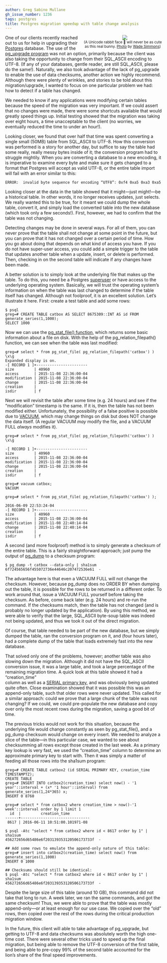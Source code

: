 ```yaml
---
author: Greg Sabino Mullane
gh_issue_number: 1236
tags: postgres
title: Postgres migration speedup with table change analysis
---
```




<div class="separator" style="clear: both; float: right; text-align: center;"><a href="/blog/2016/06/13/postgres-migration-speedup-with-table/image-0.jpeg" imageanchor="1" style="clear: right; margin-bottom: 1em; margin-left: 1em;"><img border="0" src="/blog/2016/06/13/postgres-migration-speedup-with-table/image-0.jpeg"/></a><br/><small>(A Unicode rabbit face 🐰 will never be as cute <br/>as this real bunny. <a href="https://flic.kr/p/6stdw2">Photo</a> by <a href="https://www.flickr.com/photos/wsimmons/">Wade Simmons</a>)</small></div>

One of our clients recently reached out to us for help in upgrading their 
[Postgres](https://www.postgresql.org/) database. The use of 
the [pg_upgrade program](https://www.postgresql.org/docs/current/static/pgupgrade.html)
was not an option, primarily because the client was also taking 
the opportunity to change from their SQL_ASCII encoding to UTF-8. (If any 
of your databases, gentle reader, are still SQL_ASCII, please do the same!). 
Naturally, we also took advantage of the lack of pg_upgrade to enable 
the use of data checksums, another action we highly recommend. Although there were 
plenty of wrinkles, and stories to be told about this migration/upgrade, I wanted 
to focus on one particular problem we had: how to detect if a table has changed.

We needed to know if any applications were modifying certain tables because the 
speed of the migration was very important. If we could assert that no changes 
were made, there were some shortcuts available that would greatly speed things up.
Initial testing showed that the migration was taking over eight hours, a time 
unacceptable to the client (no worries, we eventually reduced the time to 
under an hour!).

Looking closer, we found that over half that time was spent converting a single 
small (50MB) table from SQL_ASCII to UTF-8. How this conversion was performed is 
a story for another day, but suffice to say the table had some really, really messy bytes inside of it; 
the conversion program had to struggle mightily. When you are converting a database 
to a new encoding, it is imperative to examine every byte and make sure it gets changed 
to a format that Postgres will accept as valid UTF-8, or the entire table import will fail with an error 
similar to this:

```
ERROR:  invalid byte sequence for encoding “UTF8”: 0xf4 0xa5 0xa3 0xa5
```

Looking closer at the data in the table showed that it might—​just might!—​be a 
historical table. In other words, it no longer receives updates, just selects. 
We really wanted this to be true, for it meant we could dump the whole table, convert it, 
and simply load the converted table into the new database (which took only a 
few seconds!). First, however, we had to confirm that the table was not changing.

Detecting changes may be done in several ways. For all of them, you can 
never prove that the table shall not change at some point in the future, but 
you can prove that it has not changed over a certain period of time. How you 
go about doing that depends on what kind of access you have. If you do not 
have super-user access, you could add a simple trigger to the table that updates 
another table when a update, insert, or delete is performed. Then, checking 
in on the second table will indicate if any changes have been made.

A better solution is to simply look at the underlying file that makes up the 
table. To do this, you need be a Postgres 
[superuser](https://www.postgresql.org/docs/current/static/role-attributes.html) 
or have access to the underlying operating system.
Basically, we will trust the operating system’s 
information on when the table was last changed to determine if the table 
itself has changed. Although not foolproof, it is an excellent solution. Let’s 
illustrate it here. First: create a test table and add some rows:

```
$ psql
greg=# CREATE TABLE catbox AS SELECT 8675309::INT AS id FROM generate_series(1,1000);
SELECT 1000
```

Now we can use the 
[pg_stat_file() function](https://www.postgresql.org/docs/current/static/functions-admin.html#FUNCTIONS-ADMIN-GENFILE), 
which returns some basic information about a file on disk. With the help of the pg_relation_filepath() function, we can see when 
the table was last modified:

```
greg=# select * from pg_stat_file( pg_relation_filepath('catbox') ) \x\g
Expanded display is on.
-[ RECORD 1 ]+-----------------------
size         | 40960
access       | 2015-11-08 22:36:00-04
modification | 2015-11-08 22:36:00-04
change       | 2015-11-08 22:36:00-04
creation     | 
isdir        | f

```

Next we will revisit the table after some time (e.g. 24 hours) 
and see if the “modification” timestamp is the same. If it is, then the 
table has not been modified either. Unfortunately, the possibility of 
a false positive is possible due to [VACUUM](https://www.postgresql.org/docs/current/static/sql-vacuum.html), 
which may change things on disk but does NOT change the data itself. (A regular VACUUM *may* modify the file, and a 
VACUUM FULL *always* modifies it).

```
greg=# select * from pg_stat_file( pg_relation_filepath('catbox') ) \x\g

-[ RECORD 1 ]+-----------------------
size         | 40960
access       | 2015-11-08 22:36:00-04
modification | 2015-11-08 22:36:00-04
change       | 2015-11-08 22:36:00-04
creation     | 
isdir        | f

greg=# vacuum catbox;
VACUUM

greg=# select * from pg_stat_file( pg_relation_filepath('catbox') );

2016-06-09 22:53:24-04
-[ RECORD 1 ]+-----------------------
size         | 40960
access       | 2015-11-08 22:36:00-04
modification | 2015-11-08 22:40:14-04
change       | 2015-11-08 22:40:14-04
creation     | 
isdir        | f
```

A second (and more foolproof) method is to simply generate a checksum of the 
entire table. This is a fairly straightforward approach; just pump the output 
of [pg_dump](https://www.postgresql.org/docs/current/static/app-pgdump.html) 
to a checksum program:

```
$ pg_dump -t catbox --data-only | sha1sum
6f724565656f455072736e44646c207472536e61  -
```

The advantage here is that even a VACUUM FULL will not change the checksum. 
However, because pg_dump does no ORDER BY when dumping out the table, 
it is possible for the rows to be returned in a different order. To work 
around that, issue a VACUUM FULL yourself before taking the checksum. As 
before, come back later (e.g. 24 hours) and re-run the command. If the checksums 
match, then the table has not changed (and is probably no longer updated by 
the application). By using this method, we were able to verify that the 
large, SQL_ASCII byte-soup table was indeed not being updated, and 
thus we took it out of the direct migration.

Of course, that table needed to be part of the new database, but we simply dumped the table, 
ran the conversion program on it, and (four hours later), had a complete dump of the 
table that loads extremely fast into the new database.

That solved only one of the problems, however; another table was also slowing 
down the migration. Although it did not have the SQL_ASCII conversion 
issue, it was a large table, and took a large percentage of the remaining 
migration time. A quick look at this table showed it had a “creation_time”  
column as well as a 
[SERIAL primary key](www.neilconway.org/docs/sequences/), and was obviously being updated quite often. 
Close examination showed that it was possible this was an append-only 
table, such that older rows were never updated. This called for a similar 
approach: could we prove that a large chunk of the table was not changing? 
If we could, we could pre-populate the new database and copy over only the 
most recent rows during the migration, saving a good bit of time.

The previous tricks would not work for this situation, because the underlying file would 
change constantly as seen by pg_stat_file(), and a pg_dump checksum would 
change on every insert. We needed to analyze a slice of the table—​in this particular case, 
we wanted to see about checksumming all rows except those created in 
the last week. As a primary key lookup is very fast, we used the “creation_time” 
column to determine an approximate primary key to start with. Then it was simply 
a matter of feeding all those rows into the sha1sum program:

```
greg=# CREATE TABLE catbox2 (id SERIAL PRIMARY KEY, creation_time TIMESTAMPTZ);
CREATE TABLE
greg=# INSERT INTO catbox2(creation_time) select now() - '1 year'::interval + (x* '1 hour'::interval) from generate_series(1,24*365) x;
INSERT 0 8760

greg=# select * from catbox2 where creation_time > now()-'1 week'::interval order by 1 limit 1
  id  |         creation_time         
------+-------------------------------
 8617 | 2016-06-11 10:51:00.101971-08

$ psql -Atc "select * from catbox2 where id < 8617 order by 1" | sha1sum
456272656d65486e6f203139353120506173733f  -

## Add some rows to emulate the append-only nature of this table:
greg=# insert into catbox2(creation_time) select now() from generate_series(1,1000)
INSERT 0 1000

## Checksums should still be identical:
$ psql -Atc "select * from catbox2 where id < 8617 order by 1" | sha1sum
456272656d65486e6f203139353120506173733f  -
```

Despite the large size of this table (around 10 GB), this command did not take 
that long to run. A week later, we ran the same 
commands, and got the same checksum! Thus, we were able to prove that the 
table was mostly append-only—​or at least enough for our use case. We 
copied over the “old” rows, then copied over the rest of the rows during 
the critical production migration window.

In the future, this client will able to take advantage of pg_upgrade, 
but getting to UTF-8 and data checksums was absolutely worth the high one-time cost. 
There were several other tricks used to speed up the final migration, but 
being able to remove the UTF-8 conversion of the first table, and being able 
to pre-copy 99% of the second table accounted for the lion’s share of the 
final speed improvements.


